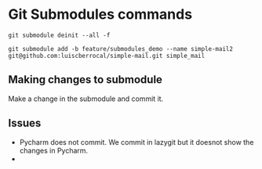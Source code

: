 # Git Submodules commands


```shell
git submodule deinit --all -f   
```

```shell
git submodule add -b feature/submodules_demo --name simple-mail2 git@github.com:luiscberrocal/simple-mail.git simple_mail  
```

## Making changes to submodule

Make a change in the submodule and commit it.




## Issues

- Pycharm does not commit. We commit in lazygit but it doesnot show the changes in Pycharm.
- 
